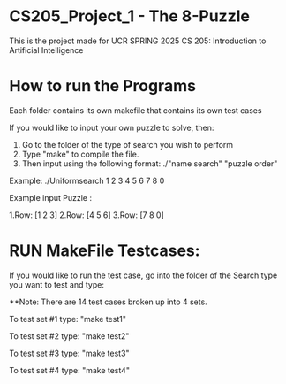 # CS205_Project_1 - The 8-Puzzle
This is the project made for UCR SPRING 2025 CS 205: Introduction to Artificial Intelligence 

# How to run the Programs
Each folder contains its own makefile that contains its own test cases

If you would like to input your own puzzle to solve, then: 
1. Go to the folder of the type of search you wish to perform
2. Type "make" to compile the file.
3. Then input using the following format: ./"name search" "puzzle order" 

Example: ./Uniformsearch 1 2 3 4 5 6 7 8 0

Example input Puzzle : 

1.Row: [1 2 3]
2.Row: [4 5 6]
3.Row: [7 8 0]

# RUN MakeFile Testcases:

If you would like to run the test case, go into the folder of the Search type you want to test and type:

**Note: There are 14 test cases broken up into 4 sets. 

To test set #1 type: "make test1"

To test set #2 type: "make test2"

To test set #3 type: "make test3"

To test set #4 type: "make test4"




